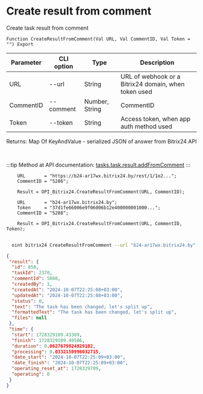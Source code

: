 ﻿---
sidebar_position: 7
---

# Create result from comment
 Create task result from comment



`Function CreateResultFromComment(Val URL, Val CommentID, Val Token = "") Export`

  | Parameter | CLI option | Type | Description |
  |-|-|-|-|
  | URL | --url | String | URL of webhook or a Bitrix24 domain, when token used |
  | CommentID | --comment | Number, String | CommentID |
  | Token | --token | String | Access token, when app auth method used |

  
  Returns:  Map Of KeyAndValue - serialized JSON of answer from Bitrix24 API

<br/>

:::tip
Method at API documentation: [tasks.task.result.addFromComment](https://dev.1c-bitrix.ru/rest_help/tasks/task/tasks/tasks_task_result_addFromComment.php)
:::
<br/>


```bsl title="Code example"
    URL       = "https://b24-ar17wx.bitrix24.by/rest/1/1o2...";
    CommentID = "5286";

    Result = OPI_Bitrix24.CreateResultFromComment(URL, CommentID);

    URL       = "b24-ar17wx.bitrix24.by";
    Token     = "37d1fe66006e9f06006b12e400000001000...";
    CommentID = "5288";

    Result = OPI_Bitrix24.CreateResultFromComment(URL, CommentID, Token);
```



```sh title="CLI command example"
    
  oint bitrix24 CreateResultFromComment --url "b24-ar17wx.bitrix24.by" --comment "2936" --token "fe3fa966006e9f06006b12e400000001000..."

```

```json title="Result"
{
 "result": {
  "id": 858,
  "taskId": 2370,
  "commentId": 5880,
  "createdBy": 1,
  "createdAt": "2024-10-07T22:25:08+03:00",
  "updatedAt": "2024-10-07T22:25:08+03:00",
  "status": 0,
  "text": "The task has been changed, let's split up",
  "formattedText": "The task has been changed, let's split up",
  "files": null
 },
 "time": {
  "start": 1728329109.43309,
  "finish": 1728329109.49586,
  "duration": 0.0627679824829102,
  "processing": 0.0332159996032715,
  "date_start": "2024-10-07T22:25:09+03:00",
  "date_finish": "2024-10-07T22:25:09+03:00",
  "operating_reset_at": 1728329709,
  "operating": 0
 }
}
```
